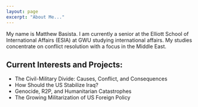```yaml
---
layout: page
excerpt: "About Me..."
---
```


My name is Matthew Basista. I am currently a senior at the Elliott School of International Affairs (ESIA) at GWU studying international affairs. My studies concentrate on conflict resolution with a focus in the Middle East. 

## Current Interests and Projects:

* The Civil-Military Divide: Causes, Conflict, and Consequences   
* How Should the US Stabilize Iraq?  
* Genocide, R2P, and Humanitarian Catastrophes  
* The Growing Militarization of US Foreign Policy


